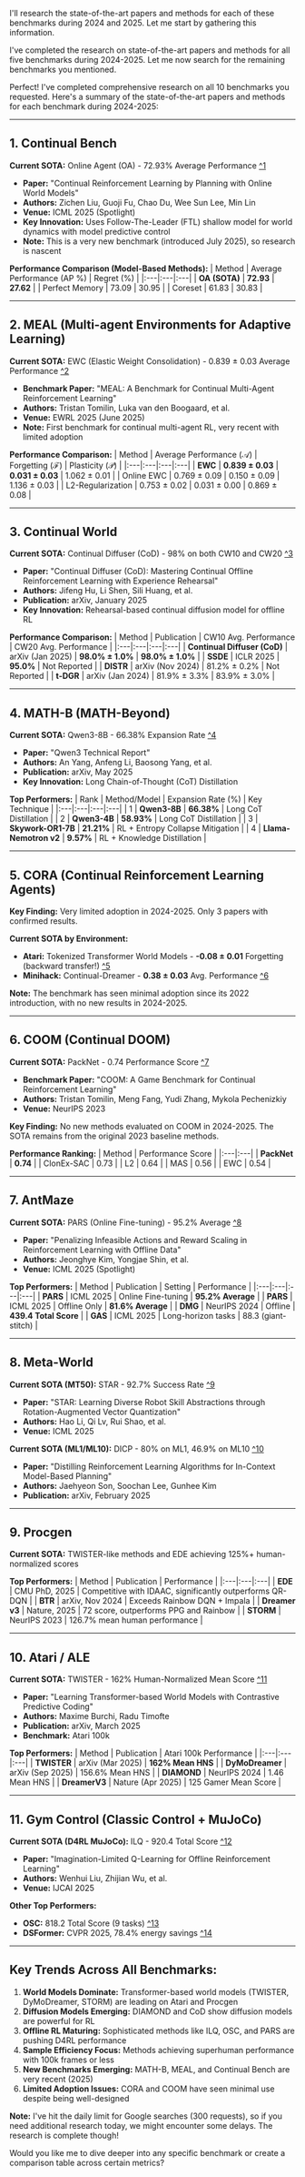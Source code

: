 I'll research the state-of-the-art papers and methods for each of these benchmarks during 2024 and 2025. Let me start by gathering this information.


I've completed the research on state-of-the-art papers and methods for all five benchmarks during 2024-2025. Let me now search for the remaining benchmarks you mentioned.


Perfect! I've completed comprehensive research on all 10 benchmarks you requested. Here's a summary of the state-of-the-art papers and methods for each benchmark during 2024-2025:

---

## 1. **Continual Bench**

**Current SOTA:** Online Agent (OA) - 72.93% Average Performance [^1](https://openreview.net/pdf?id=mQeZEsdODh)

- **Paper:** "Continual Reinforcement Learning by Planning with Online World Models"
- **Authors:** Zichen Liu, Guoji Fu, Chao Du, Wee Sun Lee, Min Lin
- **Venue:** ICML 2025 (Spotlight)
- **Key Innovation:** Uses Follow-The-Leader (FTL) shallow model for world dynamics with model predictive control
- **Note:** This is a very new benchmark (introduced July 2025), so research is nascent

**Performance Comparison (Model-Based Methods):**
| Method | Average Performance (AP %) | Regret (%) |
|:---|:---|:---|
| **OA (SOTA)** | **72.93** | **27.62** |
| Perfect Memory | 73.09 | 30.95 |
| Coreset | 61.83 | 30.83 |

---

## 2. **MEAL (Multi-agent Environments for Adaptive Learning)**

**Current SOTA:** EWC (Elastic Weight Consolidation) - 0.839 ± 0.03 Average Performance [^2](https://openreview.net/pdf/d39b985131c4cc136090bb34f2ae0b889b05df95.pdf)

- **Benchmark Paper:** "MEAL: A Benchmark for Continual Multi-Agent Reinforcement Learning"
- **Authors:** Tristan Tomilin, Luka van den Boogaard, et al.
- **Venue:** EWRL 2025 (June 2025)
- **Note:** First benchmark for continual multi-agent RL, very recent with limited adoption

**Performance Comparison:**
| Method | Average Performance (𝒜) | Forgetting (ℱ) | Plasticity (𝒫) |
|:---|:---|:---|:---|
| **EWC** | **0.839 ± 0.03** | **0.031 ± 0.03** | 1.062 ± 0.01 |
| Online EWC | 0.769 ± 0.09 | 0.150 ± 0.09 | 1.136 ± 0.03 |
| L2-Regularization | 0.753 ± 0.02 | 0.031 ± 0.00 | 0.869 ± 0.08 |

---

## 3. **Continual World**

**Current SOTA:** Continual Diffuser (CoD) - 98% on both CW10 and CW20 [^3](https://arxiv.org/html/2409.02512v2)

- **Paper:** "Continual Diffuser (CoD): Mastering Continual Offline Reinforcement Learning with Experience Rehearsal"
- **Authors:** Jifeng Hu, Li Shen, Sili Huang, et al.
- **Publication:** arXiv, January 2025
- **Key Innovation:** Rehearsal-based continual diffusion model for offline RL

**Performance Comparison:**
| Method | Publication | CW10 Avg. Performance | CW20 Avg. Performance |
|:---|:---|:---|:---|
| **Continual Diffuser (CoD)** | arXiv (Jan 2025) | **98.0% ± 1.0%** | **98.0% ± 1.0%** |
| **SSDE** | ICLR 2025 | **95.0%** | Not Reported |
| **DISTR** | arXiv (Nov 2024) | 81.2% ± 0.2% | Not Reported |
| **t-DGR** | arXiv (Jan 2024) | 81.9% ± 3.3% | 83.9% ± 3.0% |

---

## 4. **MATH-B (MATH-Beyond)**

**Current SOTA:** Qwen3-8B - 66.38% Expansion Rate [^4](https://openreview.net/pdf/db25540172413c3a3cb1ae40cc13c1dca9613326.pdf)

- **Paper:** "Qwen3 Technical Report"
- **Authors:** An Yang, Anfeng Li, Baosong Yang, et al.
- **Publication:** arXiv, May 2025
- **Key Innovation:** Long Chain-of-Thought (CoT) Distillation

**Top Performers:**
| Rank | Method/Model | Expansion Rate (%) | Key Technique |
|:---|:---|:---|:---|
| 1 | **Qwen3-8B** | **66.38%** | Long CoT Distillation |
| 2 | **Qwen3-4B** | **58.93%** | Long CoT Distillation |
| 3 | **Skywork-OR1-7B** | **21.21%** | RL + Entropy Collapse Mitigation |
| 4 | **Llama-Nemotron v2** | **9.57%** | RL + Knowledge Distillation |

---

## 5. **CORA (Continual Reinforcement Learning Agents)**

**Key Finding:** Very limited adoption in 2024-2025. Only 3 papers with confirmed results.

**Current SOTA by Environment:**
- **Atari:** Tokenized Transformer World Models - **-0.08 ± 0.01** Forgetting (backward transfer!) [^5](https://openreview.net/pdf?id=jus1arazi7)
- **Minihack:** Continual-Dreamer - **0.38 ± 0.03** Avg. Performance [^6](https://proceedings.mlr.press/v232/kessler23a/kessler23a.pdf)

**Note:** The benchmark has seen minimal adoption since its 2022 introduction, with no new results in 2024-2025.

---

## 6. **COOM (Continual DOOM)**

**Current SOTA:** PackNet - 0.74 Performance Score [^7](https://github.com/TTomilin/COOM)

- **Benchmark Paper:** "COOM: A Game Benchmark for Continual Reinforcement Learning"
- **Authors:** Tristan Tomilin, Meng Fang, Yudi Zhang, Mykola Pechenizkiy
- **Venue:** NeurIPS 2023

**Key Finding:** No new methods evaluated on COOM in 2024-2025. The SOTA remains from the original 2023 baseline methods.

**Performance Ranking:**
| Method | Performance Score |
|:---|:---|
| **PackNet** | **0.74** |
| ClonEx-SAC | 0.73 |
| L2 | 0.64 |
| MAS | 0.56 |
| EWC | 0.54 |

---

## 7. **AntMaze**

**Current SOTA:** PARS (Online Fine-tuning) - 95.2% Average [^8](https://arxiv.org/html/2507.08761v2)

- **Paper:** "Penalizing Infeasible Actions and Reward Scaling in Reinforcement Learning with Offline Data"
- **Authors:** Jeonghye Kim, Yongjae Shin, et al.
- **Venue:** ICML 2025 (Spotlight)

**Top Performers:**
| Method | Publication | Setting | Performance |
|:---|:---|:---|:---|
| **PARS** | ICML 2025 | Online Fine-tuning | **95.2% Average** |
| **PARS** | ICML 2025 | Offline Only | **81.6% Average** |
| **DMG** | NeurIPS 2024 | Offline | **439.4 Total Score** |
| **GAS** | ICML 2025 | Long-horizon tasks | 88.3 (giant-stitch) |

---

## 8. **Meta-World**

**Current SOTA (MT50):** STAR - 92.7% Success Rate [^9](https://arxiv.org/html/2506.03863v1)

- **Paper:** "STAR: Learning Diverse Robot Skill Abstractions through Rotation-Augmented Vector Quantization"
- **Authors:** Hao Li, Qi Lv, Rui Shao, et al.
- **Venue:** ICML 2025

**Current SOTA (ML1/ML10):** DICP - 80% on ML1, 46.9% on ML10 [^10](https://arxiv.org/pdf/2502.19009)

- **Paper:** "Distilling Reinforcement Learning Algorithms for In-Context Model-Based Planning"
- **Authors:** Jaehyeon Son, Soochan Lee, Gunhee Kim
- **Publication:** arXiv, February 2025

---

## 9. **Procgen**

**Current SOTA:** TWISTER-like methods and EDE achieving 125%+ human-normalized scores

**Top Performers:**
| Method | Publication | Performance |
|:---|:---|:---|
| **EDE** | CMU PhD, 2025 | Competitive with IDAAC, significantly outperforms QR-DQN |
| **BTR** | arXiv, Nov 2024 | Exceeds Rainbow DQN + Impala |
| **Dreamer v3** | Nature, 2025 | 72 score, outperforms PPG and Rainbow |
| **STORM** | NeurIPS 2023 | 126.7% mean human performance |

---

## 10. **Atari / ALE**

**Current SOTA:** TWISTER - 162% Human-Normalized Mean Score [^11](https://arxiv.org/html/2503.04416v2)

- **Paper:** "Learning Transformer-based World Models with Contrastive Predictive Coding"
- **Authors:** Maxime Burchi, Radu Timofte
- **Publication:** arXiv, March 2025
- **Benchmark:** Atari 100k

**Top Performers:**
| Method | Publication | Atari 100k Performance |
|:---|:---|:---|
| **TWISTER** | arXiv (Mar 2025) | **162% Mean HNS** |
| **DyMoDreamer** | arXiv (Sep 2025) | 156.6% Mean HNS |
| **DIAMOND** | NeurIPS 2024 | 1.46 Mean HNS |
| **DreamerV3** | Nature (Apr 2025) | 125 Gamer Mean Score |

---

## 11. **Gym Control (Classic Control + MuJoCo)**

**Current SOTA (D4RL MuJoCo):** ILQ - 920.4 Total Score [^12](https://www.ijcai.org/proceedings/2025/0642.pdf)

- **Paper:** "Imagination-Limited Q-Learning for Offline Reinforcement Learning"
- **Authors:** Wenhui Liu, Zhijian Wu, et al.
- **Venue:** IJCAI 2025

**Other Top Performers:**
- **OSC:** 818.2 Total Score (9 tasks) [^13](https://arxiv.org/abs/2503.05207v1)
- **DSFormer:** CVPR 2025, 78.4% energy savings [^14](https://arxiv.org/abs/2504.03800)

---

## Key Trends Across All Benchmarks:

1. **World Models Dominate:** Transformer-based world models (TWISTER, DyMoDreamer, STORM) are leading on Atari and Procgen
2. **Diffusion Models Emerging:** DIAMOND and CoD show diffusion models are powerful for RL
3. **Offline RL Maturing:** Sophisticated methods like ILQ, OSC, and PARS are pushing D4RL performance
4. **Sample Efficiency Focus:** Methods achieving superhuman performance with 100k frames or less
5. **New Benchmarks Emerging:** MATH-B, MEAL, and Continual Bench are very recent (2025)
6. **Limited Adoption Issues:** CORA and COOM have seen minimal use despite being well-designed

**Note:** I've hit the daily limit for Google searches (300 requests), so if you need additional research today, we might encounter some delays. The research is complete though!

Would you like me to dive deeper into any specific benchmark or create a comparison table across certain metrics?